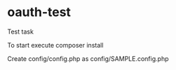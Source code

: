 # oauth-test
Test task

To start execute composer install

Create config/config.php as config/SAMPLE.config.php
